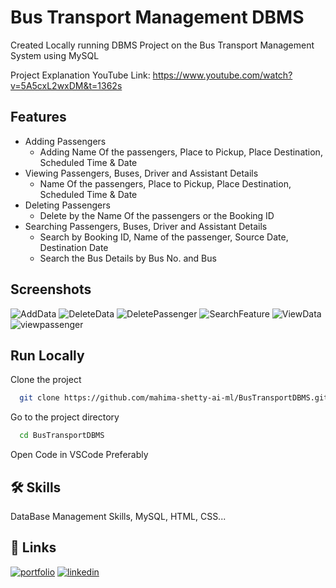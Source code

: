 
# Bus Transport Management DBMS

Created Locally running DBMS Project on the Bus Transport Management System using MySQL

Project Explanation
YouTube Link: https://www.youtube.com/watch?v=5A5cxL2wxDM&t=1362s

## Features

* Adding Passengers
  - Adding Name Of the passengers, Place to Pickup, Place Destination, Scheduled Time & Date
* Viewing Passengers, Buses, Driver and Assistant Details
  - Name Of the passengers, Place to Pickup, Place Destination, Scheduled Time & Date
* Deleting Passengers
  - Delete by the Name Of the passengers or the Booking ID
* Searching Passengers, Buses, Driver and Assistant Details
  - Search by Booking ID, Name of the passenger, Source Date, Destination Date
  - Search the Bus Details by Bus No. and Bus
                              



## Screenshots


![AddData](https://user-images.githubusercontent.com/41589522/128607700-eaa26294-1552-43ab-a19b-cdfdc9ce6531.JPG)
![DeleteData](https://user-images.githubusercontent.com/41589522/128607756-fb547216-d66a-4135-8fcc-f05c9432a087.JPG)
![DeletePassenger](https://user-images.githubusercontent.com/41589522/128607758-e58779c5-20df-40e3-9f24-2a3d4aff44b6.JPG)
![SearchFeature](https://user-images.githubusercontent.com/41589522/128607759-21bd62a7-2d80-4c0f-8e3f-54cf31f23deb.JPG)
![ViewData](https://user-images.githubusercontent.com/41589522/128607760-3dd42d0f-67ea-4221-bd4b-90790e19c955.JPG)
![viewpassenger](https://user-images.githubusercontent.com/41589522/128607761-35838ea4-2c8d-4b93-a2f0-0c33bdd55851.JPG)

  
## Run Locally

Clone the project
```bash
  git clone https://github.com/mahima-shetty-ai-ml/BusTransportDBMS.git
```

Go to the project directory

```bash
  cd BusTransportDBMS
```

Open Code in VSCode Preferably 

  
## 🛠 Skills
DataBase Management Skills, MySQL, HTML, CSS...

  
## 🔗 Links
[![portfolio](https://img.shields.io/badge/my_portfolio-000?style=for-the-badge&logo=ko-fi&logoColor=white)](https://github.com/mahima-shetty-ai-ml)
[![linkedin](https://img.shields.io/badge/linkedin-0A66C2?style=for-the-badge&logo=linkedin&logoColor=white)](https://www.linkedin.com/in/mahima-shetty/)


  

